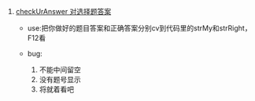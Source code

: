 1. [checkUrAnswer  对选择题答案](https://github.com/HolyKillin/something/checkUrAnswer.html)

    - use:把你做好的题目答案和正确答案分别cv到代码里的strMy和strRight，F12看

    - bug:  
        1. 不能中间留空
        2. 没有题号显示
        3. 将就着看吧

